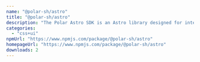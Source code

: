 ```yaml
---
name: "@polar-sh/astro"
title: "@polar-sh/astro"
description: "The Polar Astro SDK is an Astro library designed for interacting with the Polar API."
categories:
  - "css+ui"
npmUrl: "https://www.npmjs.com/package/@polar-sh/astro"
homepageUrl: "https://www.npmjs.com/package/@polar-sh/astro"
downloads: 2
---
```

